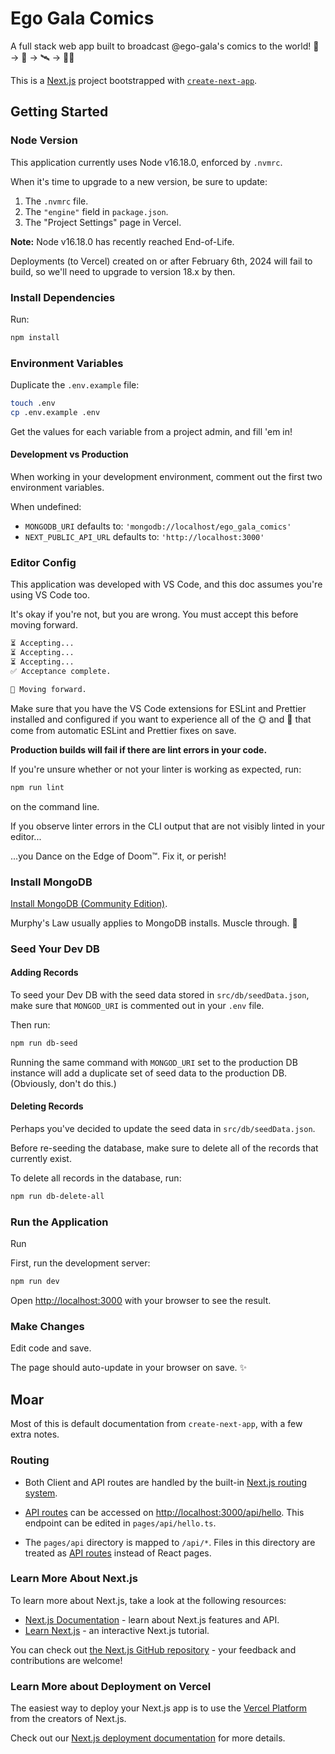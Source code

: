 # Ego Gala Comics

A full stack web app built to broadcast @ego-gala's comics to the world!
🏢 → 📡 → 🛰️ → 🧑‍💻

This is a [Next.js](https://nextjs.org/) project bootstrapped with [`create-next-app`](https://github.com/vercel/next.js/tree/canary/packages/create-next-app).

## Getting Started

### Node Version

This application currently uses Node v16.18.0, enforced by `.nvmrc`.

When it's time to upgrade to a new version, be sure to update:

1. The `.nvmrc` file.
2. The `"engine"` field in `package.json`.
3. The "Project Settings" page in Vercel.

**Note:** Node v16.18.0 has recently reached End-of-Life.

Deployments (to Vercel) created on or after February 6th, 2024 will fail to build, so we'll need to upgrade to version 18.x by then.

### Install Dependencies

Run:

```bash
npm install
```

### Environment Variables

Duplicate the `.env.example` file:

```bash
touch .env
cp .env.example .env
```

Get the values for each variable from a project admin, and fill 'em in!

#### Development vs Production

When working in your development environment, comment out the first two environment variables.

When undefined:

- `MONGODB_URI` defaults to: `'mongodb://localhost/ego_gala_comics'`
- `NEXT_PUBLIC_API_URL` defaults to: `'http://localhost:3000'`

### Editor Config

This application was developed with VS Code, and this doc assumes you're using VS Code too.

It's okay if you're not, but you are wrong. You must accept this before moving forward.

```bash
⏳ Accepting...
⏳ Accepting...
⏳ Accepting...
✅ Acceptance complete.

🚀 Moving forward.
```

Make sure that you have the VS Code extensions for ESLint and Prettier installed and configured if you want to experience all of the 🌞 and 🌈 that come from automatic ESLint and Prettier fixes on save.

**Production builds will fail if there are lint errors in your code.**

If you're unsure whether or not your linter is working as expected, run:

```bash
npm run lint
```

on the command line.

If you observe linter errors in the CLI output that are not visibly linted in your editor...

...you Dance on the Edge of Doom™️. Fix it, or perish!

### Install MongoDB

[Install MongoDB (Community Edition)](https://www.mongodb.com/docs/manual/tutorial/install-mongodb-on-os-x/).

Murphy's Law usually applies to MongoDB installs. Muscle through. 💪

### Seed Your Dev DB

#### Adding Records

To seed your Dev DB with the seed data stored in `src/db/seedData.json`, make sure that `MONGOD_URI` is commented out in your `.env` file.

Then run:

```bash
npm run db-seed
```

Running the same command with `MONGOD_URI` set to the production DB instance will add a duplicate set of seed data to the production DB. (Obviously, don't do this.)

#### Deleting Records

Perhaps you've decided to update the seed data in `src/db/seedData.json`.

Before re-seeding the database, make sure to delete all of the records that currently exist.

To delete all records in the database, run:

```bash
npm run db-delete-all
```

### Run the Application

Run

First, run the development server:

```bash
npm run dev
```

Open [http://localhost:3000](http://localhost:3000) with your browser to see the result.

### Make Changes

Edit code and save.

The page should auto-update in your browser on save. ✨

## Moar

Most of this is default documentation from `create-next-app`, with a few extra notes.

### Routing

- Both Client and API routes are handled by the built-in [Next.js routing system](https://nextjs.org/docs/pages/building-your-application/routing).

- [API routes](https://nextjs.org/docs/api-routes/introduction) can be accessed on [http://localhost:3000/api/hello](http://localhost:3000/api/hello). This endpoint can be edited in `pages/api/hello.ts`.

- The `pages/api` directory is mapped to `/api/*`. Files in this directory are treated as [API routes](https://nextjs.org/docs/api-routes/introduction) instead of React pages.

### Learn More About Next.js

To learn more about Next.js, take a look at the following resources:

- [Next.js Documentation](https://nextjs.org/docs) - learn about Next.js features and API.
- [Learn Next.js](https://nextjs.org/learn) - an interactive Next.js tutorial.

You can check out [the Next.js GitHub repository](https://github.com/vercel/next.js/) - your feedback and contributions are welcome!

### Learn More about Deployment on Vercel

The easiest way to deploy your Next.js app is to use the [Vercel Platform](https://vercel.com/new?utm_medium=default-template&filter=next.js&utm_source=create-next-app&utm_campaign=create-next-app-readme) from the creators of Next.js.

Check out our [Next.js deployment documentation](https://nextjs.org/docs/deployment) for more details.
